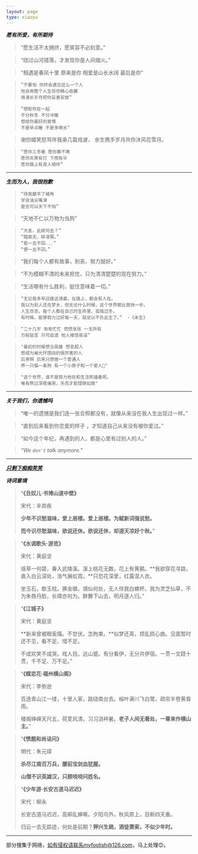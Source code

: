 ```yaml
---
layout: page
type: xiaoyu
---
```


***愿有所爱，有所期待***<br>

> “愿生活不太拥挤，愿笑容不必刻意。”

> “绕过山河错落，才发现你是人间烟火。”

> “相遇是春风十里 原来是你 相爱是山长水阔 最后是你”

> ```
> “不要怕 你终会遇见这么一个人
> 他会用整个人生将你精心收藏
> 用漫长岁月把你妥善安放”
> ```

> ```
> “想和你在一起
> 不分秋冬 不分冷暖
> 想给你最好的爱情
> 不是早点睡 不是多喝水”
> ```

> 谢你嬉笑怒骂伴我承几载戏谑， 余生携手岁月共你沐风花雪月。

> ```
> “愿你三冬暖 愿你春不寒
> 愿你天黑有灯 下雨有伞
> 愿你路上有良人相伴”
> ```

------

***生而为人，我很抱歉***<br>

> ```
> “待我磨平了棱角
> 学会油尖嘴滑
> 是否可以天下不怕”
> ```

> “天地不仁以万物为刍狗”

> ```
> “大圣，此欲何去？”
> “踏南天，碎凌霄。”
> “若一去不回...”
> “便一去不回。”
> ```

> “我们每个人都有故事，别丧，努力就好。”

> “不为模糊不清的未来担忧，只为清清楚楚的现在努力。”

> “生活哪有什么胜利，挺住意味着一切。”

> ```
> “无论我多早迎接这清晨，在路上，都会有人在。
> 我以为别人还在梦乡，但无论什么时候，这个世界都比我快一步。
> 人生百态，每个人都在自己的生命里，孤独过冬。
> 有时候，能够努力过好每一天，就足以不负此生了。”	-《未生》
> ```

> ```
> “二十几岁 匆匆忙忙 慌慌张张 一无所有
> 万般皆苦 只可自渡 他人难悟易误”
> ```

> ```
> "最初的时候想当英雄 想变超人
> 想成为被光环围绕的很厉害的人
> 后来啊 后来只想做一个普通人
> 养一只猫一条狗 有一个小房子和一个爱人🌙"
> ```

> ```
> "这个世界，谁不是努力地在和生活死磕着呢。
> 唯有熬过深夜痛哭，天亮才能铿锵如故"
> ```



------

***关于我们，你遗憾吗***<br>

> “唯一的遗憾是我们连一张合照都没有，就像从来没在我人生出现过一样。”

> “直到后来看到你恋爱的样子 ，才知道自己从来没有被你爱过。”

> “如今这个年纪，再遇到的人，都是心里有过别人的人。”

> *“We `don't` talk anymore.*”

---

***[只剩下痴痴笑笑](demo/source/xiaoyu/smile)***<br>

***诗词意境***<br>

> “**《丑奴儿·书博山道中壁》**
>
> 宋代：辛弃疾
>
> **少年不识愁滋味，爱上层楼。爱上层楼。为赋新词强说愁。**
>
> **而今识尽愁滋味，欲说还休。欲说还休，却道天凉好个秋。**”

> “**《水调歌头·游览》**
>
> 宋代：黄庭坚
>
> 瑶草一何碧，春入武陵溪。溪上桃花无数，花上有黄鹂。**我欲穿花寻路，直入白云深处，浩气展虹霓。**只恐花深里，红露湿人衣。
>
> 坐玉石，欹玉枕。拂金徽。谪仙何处，无人伴我白螺杯。我为灵芝仙草，不为朱唇丹脸，长啸亦何为。醉舞下山去，明月逐人归。”

> “**《江城子》**
>
> 宋代：黄庭坚
>
> **新来曾被眼奚搐。不甘伏。怎拘束。**似梦还真，烦乱损心曲。见面暂时还不见，看不足、惜不足。
>
> 不成欢笑不成哭。戏人目。远山蹙。有分看伊，无分共伊宿。一贯一文跷十贯，千不足、万不足。”

> “**《蝶恋花·福州横山阁》**
>
> 宋代：李弥逊
>
> 百迭青山江一缕，十里人家，路绕南台去。榕叶满川飞白鹭，疏帘半卷黄昏雨。
>
> 楼阁峥嵘天尺五，荷芰风清，习习消袢暑。**老子人间无著处，一尊来作横山主。**”

> “**《愤题和尚诘问》**
>
> 明代：朱元璋
>
> **杀尽江南百万兵，腰前宝剑血犹腥。**
>
> **山僧不识英雄汉，只顾哓哓问姓名。**

> “**《少年游·长安古道马迟迟》**
>
> 宋代：柳永
>
> 长安古道马迟迟，高柳乱蝉嘶。夕阳鸟外，秋风原上，目断四天垂。
>
> 归云一去无踪迹，何处是前期？**狎兴生疏，酒徒萧索，不似少年时。**

------

部分搜集于网络，如有侵权请联系myfoolish@126.com，马上处理😊。